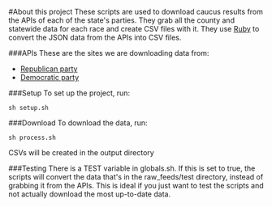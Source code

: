 #About this project
These scripts are used to download caucus results from the APIs of each of the state's parties. They grab all the county and statewide data for each race and create CSV files with it. They use [Ruby](https://github.com/ruby/ruby) to convert the JSON data from the APIs into CSV files.

###APIs
These are the sites we are downloading data from:

* [Republican party](https://www.iagopcaucuses.com/swagger/ui/index)
* [Democratic party](https://www.idpcaucuses.com/swagger/ui/index)

###Setup
To set up the project, run:

	sh setup.sh

###Download
To download the data, run:

	sh process.sh

CSVs will be created in the output directory

###Testing
There is a TEST variable in globals.sh. If this is set to true, the scripts will convert the data that's in the raw_feeds/test directory, instead of grabbing it from the APIs. This is ideal if you just want to test the scripts and not actually download the most up-to-date data.
